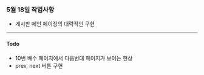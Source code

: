 
### 5월 18일 작업사항

 - 게시판 메인 페이징의 대략적인 구현


---

#### Todo
 
 - 10번 배수 페이지에서 다음번대 페이지가 보이는 현상
 - prev, next 버튼 구현